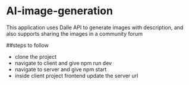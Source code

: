 
# AI-image-generation

This application uses Dalle API to generate images with description, and also supports sharing the images in a community forum

##steps to follow
- clone the project
- navigate to client and give npm run dev
- navigate to server and give npm start
- inside client project frontend update the server url

